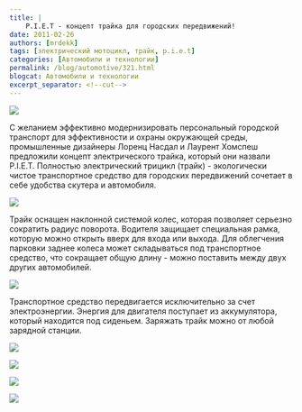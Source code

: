 ```yaml
---
title: |
    P.I.E.T - концепт трайка для городских передвижений!
date: 2011-02-26
authors: [mrdekk]
tags: [электрический мотоцикл, трайк, p.i.e.t]
categories: [Автомобили и технологии]
permalink: /blog/automotive/321.html
blogcat: Автомобили и технологии
excerpt_separator: <!--cut-->
---
```



![](http://itw66.ru/uploads/images/00/00/01/2011/02/26/ce069f.jpg)


С желанием эффективно модернизировать персональный городской транспорт для эффективности и охраны окружающей среды, промышленные дизайнеры Лоренц Насдал и Лаурент Хомспеш предложили концепт электрического трайка, который они назвали P.I.E.T. Полностью электрический трицикл (трайк) - экологически чистое транспортное средство для городских передвижений сочетает в себе удобства скутера и автомобиля.


<!--cut-->



![](http://itw66.ru/uploads/images/00/00/01/2011/02/26/87faa7.jpg)


Трайк оснащен наклонной системой колес, которая позволяет серьезно сократить радиус поворота. Водителя защищает специальная рамка, которую можно открыть вверх для входа или выхода. Для облегчения парковки заднее колеса может складываться под транспортное средство, что сокращает общую длину - можно поставить между двух других автомобилей.


![](http://itw66.ru/uploads/images/00/00/01/2011/02/26/e1ee30.jpg)


Транспортное средство передвигается исключительно за счет электроэнергии. Энергия для двигателя поступает из аккумулятора, который находится под сиденьем. Заряжать трайк можно от любой зарядной станции.


![](http://itw66.ru/uploads/images/00/00/01/2011/02/26/9ec415.jpg)


![](http://itw66.ru/uploads/images/00/00/01/2011/02/26/3d34e3.jpg)


![](http://itw66.ru/uploads/images/00/00/01/2011/02/26/19f0c8.jpg)


![](http://itw66.ru/uploads/images/00/00/01/2011/02/26/42f694.jpg)

